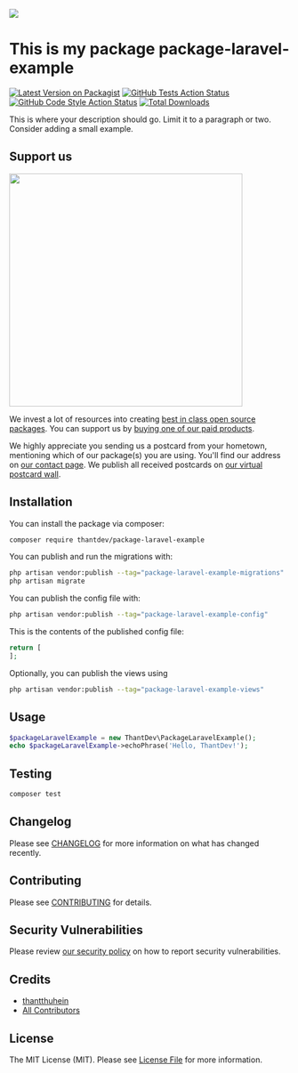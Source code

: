 
[<img src="https://github-ads.s3.eu-central-1.amazonaws.com/support-ukraine.svg?t=1" />](https://supportukrainenow.org)

# This is my package package-laravel-example

[![Latest Version on Packagist](https://img.shields.io/packagist/v/thantdev/package-laravel-example.svg?style=flat-square)](https://packagist.org/packages/thantdev/package-laravel-example)
[![GitHub Tests Action Status](https://img.shields.io/github/workflow/status/thantdev/package-laravel-example/run-tests?label=tests)](https://github.com/thantdev/package-laravel-example/actions?query=workflow%3Arun-tests+branch%3Amain)
[![GitHub Code Style Action Status](https://img.shields.io/github/workflow/status/thantdev/package-laravel-example/Check%20&%20fix%20styling?label=code%20style)](https://github.com/thantdev/package-laravel-example/actions?query=workflow%3A"Check+%26+fix+styling"+branch%3Amain)
[![Total Downloads](https://img.shields.io/packagist/dt/thantdev/package-laravel-example.svg?style=flat-square)](https://packagist.org/packages/thantdev/package-laravel-example)

This is where your description should go. Limit it to a paragraph or two. Consider adding a small example.

## Support us

[<img src="https://github-ads.s3.eu-central-1.amazonaws.com/package-laravel-example.jpg?t=1" width="419px" />](https://spatie.be/github-ad-click/package-laravel-example)

We invest a lot of resources into creating [best in class open source packages](https://spatie.be/open-source). You can support us by [buying one of our paid products](https://spatie.be/open-source/support-us).

We highly appreciate you sending us a postcard from your hometown, mentioning which of our package(s) you are using. You'll find our address on [our contact page](https://spatie.be/about-us). We publish all received postcards on [our virtual postcard wall](https://spatie.be/open-source/postcards).

## Installation

You can install the package via composer:

```bash
composer require thantdev/package-laravel-example
```

You can publish and run the migrations with:

```bash
php artisan vendor:publish --tag="package-laravel-example-migrations"
php artisan migrate
```

You can publish the config file with:

```bash
php artisan vendor:publish --tag="package-laravel-example-config"
```

This is the contents of the published config file:

```php
return [
];
```

Optionally, you can publish the views using

```bash
php artisan vendor:publish --tag="package-laravel-example-views"
```

## Usage

```php
$packageLaravelExample = new ThantDev\PackageLaravelExample();
echo $packageLaravelExample->echoPhrase('Hello, ThantDev!');
```

## Testing

```bash
composer test
```

## Changelog

Please see [CHANGELOG](CHANGELOG.md) for more information on what has changed recently.

## Contributing

Please see [CONTRIBUTING](https://github.com/spatie/.github/blob/main/CONTRIBUTING.md) for details.

## Security Vulnerabilities

Please review [our security policy](../../security/policy) on how to report security vulnerabilities.

## Credits

- [thantthuhein](https://github.com/thantthuhein)
- [All Contributors](../../contributors)

## License

The MIT License (MIT). Please see [License File](LICENSE.md) for more information.
